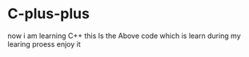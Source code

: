 # C-plus-plus
now i am learning C++
this Is the Above code 
which is learn during my learing proess 
enjoy it

